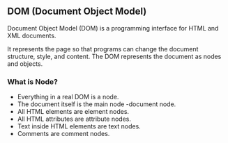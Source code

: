 ## DOM (Document Object Model)

Document Object Model (DOM) is a programming interface for HTML and XML documents.

It represents the page so that programs can change the document structure, style, and content.
The DOM represents the document as nodes and objects.

### What is Node?

- Everything in a real DOM is a node.
- The document itself is the main node -document node.
- All HTML elements are element nodes.
- All HTML attributes are attribute nodes.
- Text inside HTML elements are text nodes.
- Comments are comment nodes.
